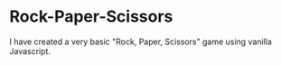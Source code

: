 # Rock-Paper-Scissors

I have created a very basic "Rock, Paper, Scissors" game using vanilla Javascript.
